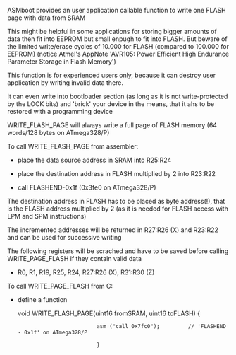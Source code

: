 ASMboot provides an user application callable function to write one FLASH page with data from SRAM

This might be helpful in some applications for storing bigger amounts of data then fit into EEPROM 
but small enpugh to fit into FLASH. But beware of the limited write/erase cycles of 10.000 for FLASH (compared to 100.000 for EEPROM)
(notice Atmel's AppNote 'AVR105: Power Efficient High Endurance Parameter Storage in Flash Memory')

This function is for experienced users only, because it can destroy user application by writing invalid data there.

It can even write into bootloader section (as long as it is not write-protected by the LOCK bits) and 'brick' your device in the means, that it ahs to be restored with a programming device

WRITE_FLASH_PAGE will always write a full page of FLASH memory (64 words/128 bytes on ATmega328/P)

To call WRITE_FLASH_PAGE from assembler:

- place the data source address in SRAM into R25:R24

- place the destination address in FLASH multiplied by 2 into R23:R22

- call FLASHEND-0x1f (0x3fe0 on ATmega328/P)

The destination address in FLASH has to be placed as byte address(!), that is the FLASH address multiplied by 2 (as it is needed for FLASH access with LPM and SPM instructions)

The incremented addresses will be returned in R27:R26 (X) and R23:R22 and can be used for successive writing

The following registers will be scrached and have to be saved before calling WRITE_PAGE_FLASH if they contain valid data

- R0, R1, R19, R25, R24, R27:R26 (X), R31:R30 (Z)

To call WRITE_PAGE_FLASH from C:

- define a function 

     void WRITE_FLASH_PAGE(uint16 fromSRAM, uint16 toFLASH) {

                               asm ("call 0x7fc0");         // 'FLASHEND - 0x1f' on ATmega328/P
                              
                               }
                               

   
